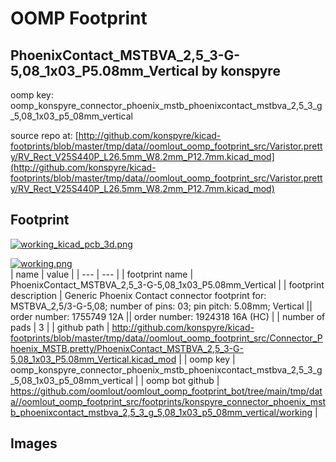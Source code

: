 # OOMP Footprint  
## PhoenixContact_MSTBVA_2,5_3-G-5,08_1x03_P5.08mm_Vertical  by konspyre  
  
oomp key: oomp_konspyre_connector_phoenix_mstb_phoenixcontact_mstbva_2,5_3_g_5,08_1x03_p5_08mm_vertical  
  
source repo at: [http://github.com/konspyre/kicad-footprints/blob/master/tmp/data//oomlout_oomp_footprint_src/Varistor.pretty/RV_Rect_V25S440P_L26.5mm_W8.2mm_P12.7mm.kicad_mod](http://github.com/konspyre/kicad-footprints/blob/master/tmp/data//oomlout_oomp_footprint_src/Varistor.pretty/RV_Rect_V25S440P_L26.5mm_W8.2mm_P12.7mm.kicad_mod)  
## Footprint  
  
[![working_kicad_pcb_3d.png](working_kicad_pcb_3d_600.png)](working_kicad_pcb_3d.png)  
  
[![working.png](working_600.png)](working.png)  
| name | value | 
| --- | --- | 
| footprint name | PhoenixContact_MSTBVA_2,5_3-G-5,08_1x03_P5.08mm_Vertical | 
| footprint description | Generic Phoenix Contact connector footprint for: MSTBVA_2,5/3-G-5,08; number of pins: 03; pin pitch: 5.08mm; Vertical || order number: 1755749 12A || order number: 1924318 16A (HC) | 
| number of pads | 3 | 
| github path | http://github.com/konspyre/kicad-footprints/blob/master/tmp/data//oomlout_oomp_footprint_src/Connector_Phoenix_MSTB.pretty/PhoenixContact_MSTBVA_2,5_3-G-5,08_1x03_P5.08mm_Vertical.kicad_mod | 
| oomp key | oomp_konspyre_connector_phoenix_mstb_phoenixcontact_mstbva_2,5_3_g_5,08_1x03_p5_08mm_vertical | 
| oomp bot github | https://github.com/oomlout/oomlout_oomp_footprint_bot/tree/main/tmp/data//oomlout_oomp_footprint_src/footprints/konspyre_connector_phoenix_mstb_phoenixcontact_mstbva_2,5_3_g_5,08_1x03_p5_08mm_vertical/working | 
## Images  
